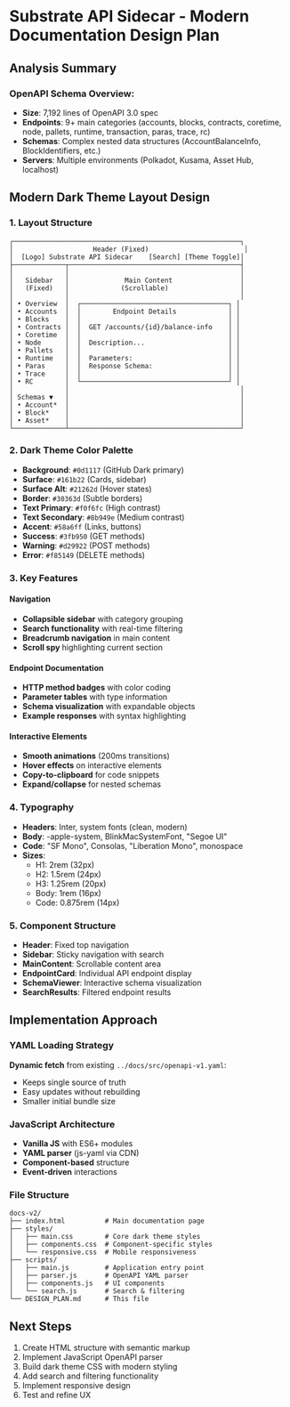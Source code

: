 # Substrate API Sidecar - Modern Documentation Design Plan

## Analysis Summary

### OpenAPI Schema Overview:
- **Size**: 7,192 lines of OpenAPI 3.0 spec
- **Endpoints**: 9+ main categories (accounts, blocks, contracts, coretime, node, pallets, runtime, transaction, paras, trace, rc)  
- **Schemas**: Complex nested data structures (AccountBalanceInfo, BlockIdentifiers, etc.)
- **Servers**: Multiple environments (Polkadot, Kusama, Asset Hub, localhost)

## Modern Dark Theme Layout Design

### 1. **Layout Structure**
```
┌─────────────────────────────────────────────────────────┐
│                    Header (Fixed)                        │
│  [Logo] Substrate API Sidecar    [Search] [Theme Toggle]│
├─────────────┬───────────────────────────────────────────┤
│             │                                           │
│   Sidebar   │              Main Content                 │
│   (Fixed)   │             (Scrollable)                  │
│             │                                           │
│ • Overview  │  ┌─────────────────────────────────────┐ │
│ • Accounts  │  │        Endpoint Details             │ │
│ • Blocks    │  │                                     │ │
│ • Contracts │  │  GET /accounts/{id}/balance-info    │ │
│ • Coretime  │  │                                     │ │
│ • Node      │  │  Description...                     │ │
│ • Pallets   │  │                                     │ │
│ • Runtime   │  │  Parameters:                        │ │
│ • Paras     │  │  Response Schema:                   │ │
│ • Trace     │  │                                     │ │
│ • RC        │  └─────────────────────────────────────┘ │
│             │                                           │
│ Schemas ▼   │                                           │
│ • Account*  │                                           │
│ • Block*    │                                           │
│ • Asset*    │                                           │
└─────────────┴───────────────────────────────────────────┘
```

### 2. **Dark Theme Color Palette**
- **Background**: `#0d1117` (GitHub Dark primary)
- **Surface**: `#161b22` (Cards, sidebar)
- **Surface Alt**: `#21262d` (Hover states)
- **Border**: `#30363d` (Subtle borders)
- **Text Primary**: `#f0f6fc` (High contrast)
- **Text Secondary**: `#8b949e` (Medium contrast)
- **Accent**: `#58a6ff` (Links, buttons)
- **Success**: `#3fb950` (GET methods)
- **Warning**: `#d29922` (POST methods) 
- **Error**: `#f85149` (DELETE methods)

### 3. **Key Features**

#### Navigation
- **Collapsible sidebar** with category grouping
- **Search functionality** with real-time filtering
- **Breadcrumb navigation** in main content
- **Scroll spy** highlighting current section

#### Endpoint Documentation
- **HTTP method badges** with color coding
- **Parameter tables** with type information
- **Schema visualization** with expandable objects
- **Example responses** with syntax highlighting

#### Interactive Elements
- **Smooth animations** (200ms transitions)
- **Hover effects** on interactive elements
- **Copy-to-clipboard** for code snippets
- **Expand/collapse** for nested schemas

### 4. **Typography**
- **Headers**: Inter, system fonts (clean, modern)
- **Body**: -apple-system, BlinkMacSystemFont, "Segoe UI" 
- **Code**: "SF Mono", Consolas, "Liberation Mono", monospace
- **Sizes**: 
  - H1: 2rem (32px)
  - H2: 1.5rem (24px) 
  - H3: 1.25rem (20px)
  - Body: 1rem (16px)
  - Code: 0.875rem (14px)

### 5. **Component Structure**
- **Header**: Fixed top navigation
- **Sidebar**: Sticky navigation with search
- **MainContent**: Scrollable content area
- **EndpointCard**: Individual API endpoint display
- **SchemaViewer**: Interactive schema visualization
- **SearchResults**: Filtered endpoint results

## Implementation Approach

### YAML Loading Strategy
**Dynamic fetch** from existing `../docs/src/openapi-v1.yaml`:
- Keeps single source of truth
- Easy updates without rebuilding
- Smaller initial bundle size

### JavaScript Architecture
- **Vanilla JS** with ES6+ modules
- **YAML parser** (js-yaml via CDN)
- **Component-based** structure
- **Event-driven** interactions

### File Structure
```
docs-v2/
├── index.html          # Main documentation page
├── styles/
│   ├── main.css        # Core dark theme styles
│   ├── components.css  # Component-specific styles
│   └── responsive.css  # Mobile responsiveness
├── scripts/
│   ├── main.js         # Application entry point
│   ├── parser.js       # OpenAPI YAML parser
│   ├── components.js   # UI components
│   └── search.js       # Search & filtering
└── DESIGN_PLAN.md      # This file
```

## Next Steps
1. Create HTML structure with semantic markup
2. Implement JavaScript OpenAPI parser
3. Build dark theme CSS with modern styling
4. Add search and filtering functionality
5. Implement responsive design
6. Test and refine UX